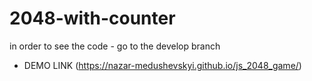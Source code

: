 # 2048-with-counter


in order to see the code - go to the develop branch

- DEMO LINK (https://nazar-medushevskyi.github.io/js_2048_game/)
